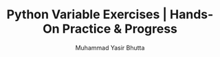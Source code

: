 ---
layout: exercises
title: "Python Variable Exercises | Hands-On Practice & Progress"
description: Enhance your Python fundamentals with practical variable exercises. Cover declaration, assignment, naming conventions, and debugging with interactive challenges!
keywords: python variable exercises, python practice variables, python variable challenges, python variables tutorial, variable assignment practice python, python beginner variable exercises, python coding practice variables, python variables quiz, interactive python variables, python programming variables exercises
author: Muhammad Yasir Bhutta
course: python
topic: operators
show_toc: false
toc: toc/python.html
show_practice_progress: true
show_mini_project: true
prev: /python/docs/variables/practice-and-progress/fill-blanks-variables.html
next: /python/docs/variables/practice-and-progress/mcqs-variables.html
breadcrumb:
  - title: Home
    url: /
  - title: Python
    url: /python/
  - title: Basics
    url: /python/docs/basics/
  - title: Operators
    url: /python/docs/operators/
---